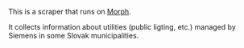 This is a scraper that runs on [Morph](https://morph.io).

It collects information about utilities (public ligting, etc.) managed by Siemens in some Slovak
municipalities.
